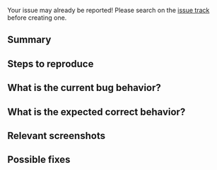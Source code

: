 Your issue may already be reported!
Please search on the [issue track](../) before creating one.

## Summary

<!-- Summarize the bug encountered concisely -->


## Steps to reproduce

<!-- How one can reproduce the issue - this is very important -->


## What is the current bug behavior?

<!-- What actually happens -->


## What is the expected correct behavior?

<!-- What you should see instead -->


## Relevant screenshots

<!-- Paste any relevant screenshots -->


## Possible fixes

<!-- If you can, link to the line of code that might be responsible for the problem -->

<!-- Add label ~bug ~reproduced ~needs-investigation etc. -->
<!-- /assign users @akimosupremo --> 
